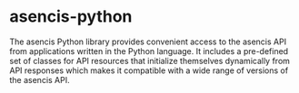# asencis-python
The asencis Python library provides convenient access to the asencis API from applications written in the Python language. It includes a pre-defined set of classes for API resources that initialize themselves dynamically from API responses which makes it compatible with a wide range of versions of the asencis API.
